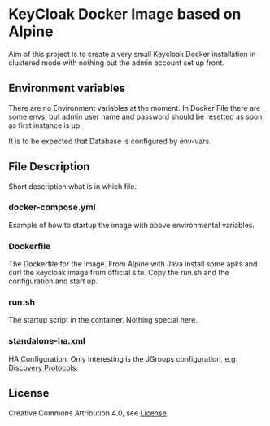 # KeyCloak Docker Image based on Alpine

Aim of this project is to create a very small Keycloak Docker installation in clustered mode with nothing but the admin account set up front.

## Environment variables

There are no Environment variables at the moment. In Docker File there are some envs, but admin user name and password should be resetted as soon as first instance is up.

It is to be expected that Database is configured by env-vars.

## File Description

Short description what is in which file.

### docker-compose.yml

Example of how to startup the image with above environmental variables.

### Dockerfile

The Dockerfile for the Image. From Alpine with Java install some apks and curl the keycloak image from official site. Copy the run.sh and the configuration and start up.

### run.sh

The startup script in the container. Nothing special here.

### standalone-ha.xml

HA Configuration. Only interesting is the JGroups configuration, e.g. [Discovery Protocols](http://www.jgroups.org/manual-3.x/html/protlist.html#DiscoveryProtocols).

## License

Creative Commons Attribution 4.0, see [License](./LICENSE).